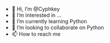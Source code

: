 - 👋 Hi, I’m @Cyphkey
- 👀 I’m interested in ...
- 🌱 I’m currently learning Python
- 💞️ I’m looking to collaborate on Python
- 📫 How to reach me

<!---
Cyphkey/Cyphkey is a ✨ special ✨ repository because its `README.md` (this file) appears on your GitHub profile.
You can click the Preview link to take a look at your changes.
--->
